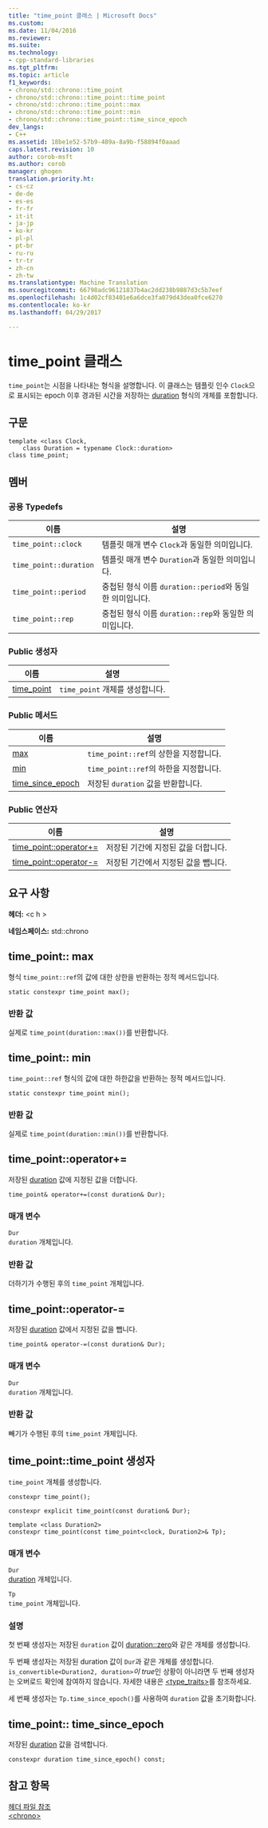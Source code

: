 ```yaml
---
title: "time_point 클래스 | Microsoft Docs"
ms.custom: 
ms.date: 11/04/2016
ms.reviewer: 
ms.suite: 
ms.technology:
- cpp-standard-libraries
ms.tgt_pltfrm: 
ms.topic: article
f1_keywords:
- chrono/std::chrono::time_point
- chrono/std::chrono::time_point::time_point
- chrono/std::chrono::time_point::max
- chrono/std::chrono::time_point::min
- chrono/std::chrono::time_point::time_since_epoch
dev_langs:
- C++
ms.assetid: 18be1e52-57b9-489a-8a9b-f58894f0aaad
caps.latest.revision: 10
author: corob-msft
ms.author: corob
manager: ghogen
translation.priority.ht:
- cs-cz
- de-de
- es-es
- fr-fr
- it-it
- ja-jp
- ko-kr
- pl-pl
- pt-br
- ru-ru
- tr-tr
- zh-cn
- zh-tw
ms.translationtype: Machine Translation
ms.sourcegitcommit: 66798adc96121837b4ac2dd238b9887d3c5b7eef
ms.openlocfilehash: 1c4d02cf83401e6a6dce3fa079d43dea0fce6270
ms.contentlocale: ko-kr
ms.lasthandoff: 04/29/2017

---
```

# <a name="timepoint-class"></a>time_point 클래스
`time_point`는 시점을 나타내는 형식을 설명합니다. 이 클래스는 템플릿 인수 `Clock`으로 표시되는 epoch 이후 경과된 시간을 저장하는 [duration](../standard-library/duration-class.md) 형식의 개체를 포함합니다.  
  
## <a name="syntax"></a>구문  
  
```  
template <class Clock,  
    class Duration = typename Clock::duration>  
class time_point;  
```  
  
## <a name="members"></a>멤버  
  
### <a name="public-typedefs"></a>공용 Typedefs  
  
|이름|설명|  
|----------|-----------------|  
|`time_point::clock`|템플릿 매개 변수 `Clock`과 동일한 의미입니다.|  
|`time_point::duration`|템플릿 매개 변수 `Duration`과 동일한 의미입니다.|  
|`time_point::period`|중첩된 형식 이름 `duration::period`와 동일한 의미입니다.|  
|`time_point::rep`|중첩된 형식 이름 `duration::rep`와 동일한 의미입니다.|  
  
### <a name="public-constructors"></a>Public 생성자  
  
|이름|설명|  
|----------|-----------------|  
|[time_point](#time_point)|`time_point` 개체를 생성합니다.|  
  
### <a name="public-methods"></a>Public 메서드  
  
|이름|설명|  
|----------|-----------------|  
|[max](#max)|`time_point::ref`의 상한을 지정합니다.|  
|[min](#min)|`time_point::ref`의 하한을 지정합니다.|  
|[time_since_epoch](#time_since_epoch)|저장된 `duration` 값을 반환합니다.|  
  
### <a name="public-operators"></a>Public 연산자  
  
|이름|설명|  
|----------|-----------------|  
|[time_point::operator+=](#op_add_eq)|저장된 기간에 지정된 값을 더합니다.|  
|[time_point::operator-=](#operator-_eq)|저장된 기간에서 지정된 값을 뺍니다.|  
  
## <a name="requirements"></a>요구 사항  
 **헤더:** \<c h >  
  
 **네임스페이스:** std::chrono  
  
##  <a name="max"></a>time_point:: max
 형식 `time_point::ref`의 값에 대한 상한을 반환하는 정적 메서드입니다.  
  
```  
static constexpr time_point max();
```  
  
### <a name="return-value"></a>반환 값  
 실제로 `time_point(duration::max())`를 반환합니다.  
  
##  <a name="min"></a>time_point:: min
 `time_point::ref` 형식의 값에 대한 하한값을 반환하는 정적 메서드입니다.  
  
```  
static constexpr time_point min();
```  
  
### <a name="return-value"></a>반환 값  
 실제로 `time_point(duration::min())`를 반환합니다.  
  
##  <a name="op_add_eq"></a>  time_point::operator+=  
 저장된 [duration](../standard-library/duration-class.md) 값에 지정된 값을 더합니다.  
  
```  
time_point& operator+=(const duration& Dur);
```  
  
### <a name="parameters"></a>매개 변수  
 `Dur`  
 `duration` 개체입니다.  
  
### <a name="return-value"></a>반환 값  
 더하기가 수행된 후의 `time_point` 개체입니다.  
  
##  <a name="time_point__operator-_eq"></a>  time_point::operator-=  
 저장된 [duration](../standard-library/duration-class.md) 값에서 지정된 값을 뺍니다.  
  
```  
time_point& operator-=(const duration& Dur);
```  
  
### <a name="parameters"></a>매개 변수  
 `Dur`  
 `duration` 개체입니다.  
  
### <a name="return-value"></a>반환 값  
 빼기가 수행된 후의 `time_point` 개체입니다.  
  
##  <a name="time_point"></a>  time_point::time_point 생성자  
 `time_point` 개체를 생성합니다.  
  
```  
constexpr time_point();

constexpr explicit time_point(const duration& Dur);

template <class Duration2>  
constexpr time_point(const time_point<clock, Duration2>& Tp);
```  
  
### <a name="parameters"></a>매개 변수  
 `Dur`  
 [duration](../standard-library/duration-class.md) 개체입니다.  
  
 `Tp`  
 `time_point` 개체입니다.  
  
### <a name="remarks"></a>설명  
 첫 번째 생성자는 저장된 `duration` 값이 [duration::zero](../standard-library/duration-class.md#zero)와 같은 개체를 생성합니다.  
  
 두 번째 생성자는 저장된 duration 값이 `Dur`과 같은 개체를 생성합니다. `is_convertible<Duration2, duration>`*이 true*인 상황이 아니라면 두 번째 생성자는 오버로드 확인에 참여하지 않습니다. 자세한 내용은 [<type_traits>](../standard-library/type-traits.md)를 참조하세요.  
  
 세 번째 생성자는 `Tp.time_since_epoch()`를 사용하여 `duration` 값을 초기화합니다.  
  
##  <a name="time_since_epoch"></a>time_point:: time_since_epoch
 저장된 [duration](../standard-library/duration-class.md) 값을 검색합니다.  
  
```  
constexpr duration time_since_epoch() const;
```  
  
## <a name="see-also"></a>참고 항목  
 [헤더 파일 참조](../standard-library/cpp-standard-library-header-files.md)   
 [\<chrono>](../standard-library/chrono.md)


